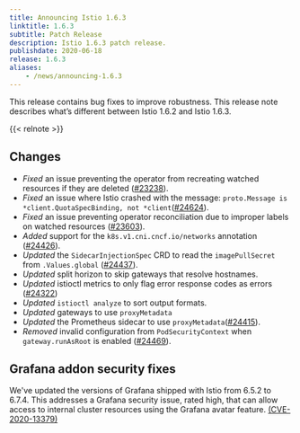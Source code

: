 ```yaml
---
title: Announcing Istio 1.6.3
linktitle: 1.6.3
subtitle: Patch Release
description: Istio 1.6.3 patch release.
publishdate: 2020-06-18
release: 1.6.3
aliases:
    - /news/announcing-1.6.3
---
```


This release contains bug fixes to improve robustness. This release note describes
what’s different between Istio 1.6.2 and Istio 1.6.3.

{{< relnote >}}

<!---
Use proxyMetadata in gateway env (#24381) (#24590)
--->
## Changes
- *Fixed* an issue preventing the operator from recreating watched resources if they are deleted ([#23238](https://github.com/istio/istio/issues/23238)).
- *Fixed* an issue where Istio crashed with the message: `proto.Message is *client.QuotaSpecBinding, not *client`([#24624](https://github.com/istio/istio/issues/24264)).
- *Fixed* an issue preventing operator reconciliation due to improper labels on watched resources ([#23603](https://github.com/istio/istio/issues/23603)).
- *Added* support for the `k8s.v1.cni.cncf.io/networks` annotation ([#24426](https://github.com/istio/istio/pull/24426)).
- *Updated* the `SidecarInjectionSpec` CRD to read the `imagePullSecret` from `.Values.global` ([#24437](https://github.com/istio/istio/issues/24437)).
- *Updated* split horizon to skip gateways that resolve hostnames.
- *Updated* istioctl metrics to only flag error response codes as errors ([#24322](https://github.com/istio/istio/issues/24322))
- *Updated* `istioctl analyze` to sort output formats.
- *Updated* gateways to use `proxyMetadata`
- *Updated* the Prometheus sidecar to use `proxyMetadata`([#24415](https://github.com/istio/istio/pull/24415)).
- *Removed* invalid configuration from `PodSecurityContext` when `gateway.runAsRoot` is enabled ([#24469](https://github.com/istio/istio/issues/24469)).

## Grafana addon security fixes

We've updated the versions of Grafana shipped with Istio from 6.5.2 to 6.7.4. This addresses a Grafana security issue,
rated high, that can allow access to internal cluster resources using the Grafana avatar feature.
[(CVE-2020-13379)](https://grafana.com/blog/2020/06/03/grafana-6.7.4-and-7.0.2-released-with-important-security-fix/)
